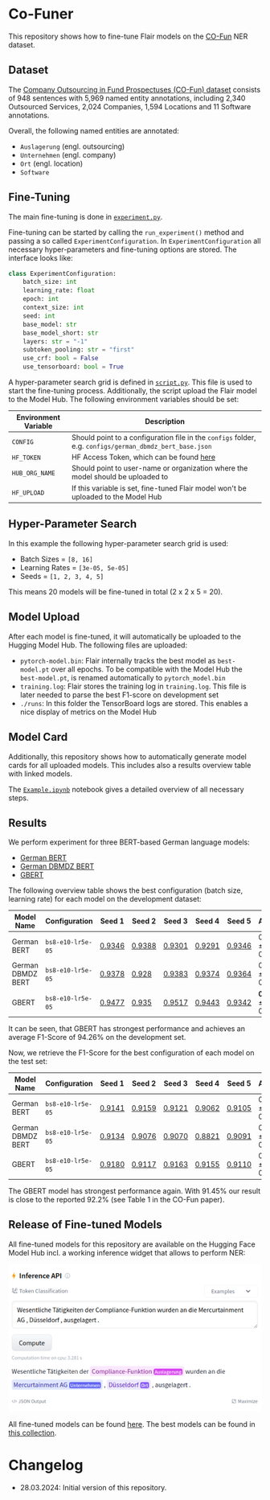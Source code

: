 # Co-Funer

This repository shows how to fine-tune Flair models on the [CO-Fun](https://arxiv.org/abs/2403.15322) NER dataset.

## Dataset

The [Company Outsourcing in Fund Prospectuses (CO-Fun) dataset](https://arxiv.org/abs/2403.15322) consists of
948 sentences with 5,969 named entity annotations, including 2,340 Outsourced Services, 2,024 Companies, 1,594 Locations
and 11 Software annotations.

Overall, the following named entities are annotated:

* `Auslagerung` (engl. outsourcing)
* `Unternehmen` (engl. company)
* `Ort` (engl. location)
* `Software`

## Fine-Tuning

The main fine-tuning is done in [`experiment.py`](experiment.py).

Fine-tuning can be started by calling the `run_experiment()` method and passing a so called `ExperimentConfiguration`.
In `ExperimentConfiguration` all necessary hyper-parameters and fine-tuning options are stored. The interface looks
like:

```python
class ExperimentConfiguration:
    batch_size: int
    learning_rate: float
    epoch: int
    context_size: int
    seed: int
    base_model: str
    base_model_short: str
    layers: str = "-1"
    subtoken_pooling: str = "first"
    use_crf: bool = False
    use_tensorboard: bool = True
```

A hyper-parameter search grid is defined in [`script.py`](script.py). This file is used to start the fine-tuning process.
Additionally, the script upload the Flair model to the Model Hub. The following environment variables should be set:

| Environment Variable | Description                                                                                              |
| -------------------- | -------------------------------------------------------------------------------------------------------- |
| `CONFIG`             | Should point to a configuration file in the `configs` folder, e.g. `configs/german_dbmdz_bert_base.json` |
| `HF_TOKEN`           | HF Access Token, which can be found [here](https://huggingface.co/settings/tokens)                       |
| `HUB_ORG_NAME`       | Should point to user-name or organization where the model should be uploaded to                          |
| `HF_UPLOAD`          | If this variable is set, fine-tuned Flair model won't be uploaded to the Model Hub                       |


## Hyper-Parameter Search

In this example the following hyper-parameter search grid is used:

* Batch Sizes = `[8, 16]`
* Learning Rates = `[3e-05, 5e-05]`
* Seeds = `[1, 2, 3, 4, 5]`

This means 20 models will be fine-tuned in total (2 x 2 x 5 = 20).

## Model Upload

After each model is fine-tuned, it will automatically be uploaded to the Hugging Model Hub. The following files are uploaded:

* `pytorch-model.bin`: Flair internally tracks the best model as `best-model.pt` over all epochs. To be compatible with the Model Hub the `best-model.pt`, is renamed automatically to `pytorch_model.bin`
* `training.log`: Flair stores the training log in `training.log`. This file is later needed to parse the best F1-score on development set
* `./runs`: In this folder the TensorBoard logs are stored. This enables a nice display of metrics on the Model Hub

## Model Card

Additionally, this repository shows how to automatically generate model cards for all uploaded models. This includes
also a results overview table with linked models.

The [`Example.ipynb`](Example.ipynb) notebook gives a detailed overview of all necessary steps.

## Results

We perform experiment for three BERT-based German language models:

* [German BERT](https://huggingface.co/google-bert/bert-base-german-cased)
* [German DBMDZ BERT](https://huggingface.co/dbmdz/bert-base-german-cased)
* [GBERT](https://huggingface.co/deepset/gbert-base)

The following overview table shows the best configuration (batch size, learning rate) for each model on the development
dataset:

| Model Name        | Configuration      | Seed 1       | Seed 2       | Seed 3       | Seed 4       | Seed 5          | Average             |
| ----------------- |--------------------|--------------|--------------|--------------|--------------|-----------------|---------------------|
| German BERT       | `bs8-e10-lr5e-05`  | [0.9346][1]  | [0.9388][2]  | [0.9301][3]  | [0.9291][4]  | [0.9346][5]     | 0.9334 ± 0.0039     |
| German DBMDZ BERT | `bs8-e10-lr5e-05`  | [0.9378][11] | [0.928][12]  | [0.9383][13] | [0.9374][14] | [0.9364][15]    | 0.9356 ± 0.0043     |
| GBERT             | `bs8-e10-lr5e-05`  | [0.9477][21] | [0.935][22]  | [0.9517][23] | [0.9443][24] | [0.9342][25]    | **0.9426** ± 0.0077 |

It can be seen, that GBERT has strongest performance and achieves an average F1-Score of 94.26% on the development set.

Now, we retrieve the F1-Score for the best configuration of each model on the test set:


| Model Name        | Configuration      | Seed 1       | Seed 2       | Seed 3       | Seed 4       | Seed 5          | Average             |
| ----------------- |--------------------|--------------|--------------|--------------|--------------|-----------------|---------------------|
| German BERT       | `bs8-e10-lr5e-05`  | [0.9141][1]  | [0.9159][2]  | [0.9121][3]  | [0.9062][4]  | [0.9105][5]     | 0.9118 ± 0.0033     |
| German DBMDZ BERT | `bs8-e10-lr5e-05`  | [0.9134][11] | [0.9076][12] | [0.9070][13] | [0.8821][14] | [0.9091][15]    | 0.9038 ± 0.0111     |
| GBERT             | `bs8-e10-lr5e-05`  | [0.9180][21] | [0.9117][22] | [0.9163][23] | [0.9155][24] | [0.9110][25]    | 0.9145 ± 0.0027     |

The GBERT model has strongest performance again. With 91.45% our result is close to the reported 92.2% (see Table 1 in
the CO-Fun paper).

[1]: https://hf.co/stefan-it/flair-co-funer-german_bert_base-bs8-e10-lr5e-05-1
[2]: https://hf.co/stefan-it/flair-co-funer-german_bert_base-bs8-e10-lr5e-05-2
[3]: https://hf.co/stefan-it/flair-co-funer-german_bert_base-bs8-e10-lr5e-05-3
[4]: https://hf.co/stefan-it/flair-co-funer-german_bert_base-bs8-e10-lr5e-05-4
[5]: https://hf.co/stefan-it/flair-co-funer-german_bert_base-bs8-e10-lr5e-05-5
[11]: https://hf.co/stefan-it/flair-co-funer-german_dbmdz_bert_base-bs8-e10-lr5e-05-1
[12]: https://hf.co/stefan-it/flair-co-funer-german_dbmdz_bert_base-bs8-e10-lr5e-05-2
[13]: https://hf.co/stefan-it/flair-co-funer-german_dbmdz_bert_base-bs8-e10-lr5e-05-3
[14]: https://hf.co/stefan-it/flair-co-funer-german_dbmdz_bert_base-bs8-e10-lr5e-05-4
[15]: https://hf.co/stefan-it/flair-co-funer-german_dbmdz_bert_base-bs8-e10-lr5e-05-5
[21]: https://hf.co/stefan-it/flair-co-funer-gbert_base-bs8-e10-lr5e-05-1
[22]: https://hf.co/stefan-it/flair-co-funer-gbert_base-bs8-e10-lr5e-05-2
[23]: https://hf.co/stefan-it/flair-co-funer-gbert_base-bs8-e10-lr5e-05-3
[24]: https://hf.co/stefan-it/flair-co-funer-gbert_base-bs8-e10-lr5e-05-4
[25]: https://hf.co/stefan-it/flair-co-funer-gbert_base-bs8-e10-lr5e-05-5

## Release of Fine-tuned Models

All fine-tuned models for this repository are available on the Hugging Face Model Hub incl. a working inference widget
that allows to perform NER:

![Inference Widget](images/inference-widget.png)

All fine-tuned models can be found [here](https://huggingface.co/models?search=flair-co-fune). The best models can be
found in
[this collection](https://huggingface.co/collections/stefan-it/fine-tuned-co-funer-models-66058539530368090082214f).

# Changelog

* 28.03.2024: Initial version of this repository.
